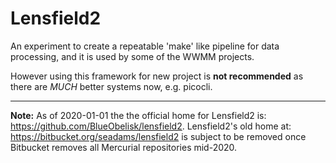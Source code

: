 # Lensfield2

An experiment to create a repeatable 'make' like pipeline for data processing,
and it is used by some of the WWMM projects.

However using this framework for new project is **not recommended** as there
are *MUCH* better systems now, e.g. picocli.


---
**Note:**
As of 2020-01-01 the the official home for Lensfield2 is:
<https://github.com/BlueObelisk/lensfield2>.
Lensfield2's old home at: <https://bitbucket.org/seadams/lensfield2>
is subject to be removed once Bitbucket removes all Mercurial repositories mid-2020.
